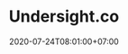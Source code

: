 ---
title     : "Undersight.co"
thumbnail : "undersight-co"
address   : "https://undersight.co"
sitemap   : false
date      : 2020-07-24T08:01:00+07:00
---